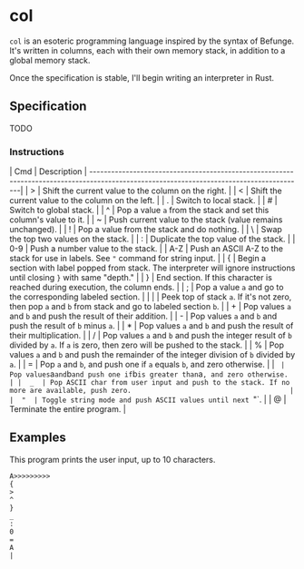 # col

`col` is an esoteric programming language inspired by the syntax of Befunge. It's written in columns, each with their own memory stack, in addition to a global memory stack.

Once the specification is stable, I'll begin writing an interpreter in Rust.

## Specification

TODO

### Instructions

| Cmd | Description                                                                                                                      |
-----------------------------------------------------------------------------------------------------------------------------------------|
|  >  | Shift the current value to the column on the right.                                                                              |
|  <  | Shift the current value to the column on the left.                                                                               |
|  .  | Switch to local stack.                                                                                                           |
|  #  | Switch to global stack.                                                                                                          |
|  ^  | Pop a value `a` from the stack and set this column's value to it.                                                                |
|  ~  | Push current value to the stack (value remains unchanged).                                                                       |
|  !  | Pop a value from the stack and do nothing.                                                                                       |
|  \  | Swap the top two values on the stack.                                                                                            |
|  :  | Duplicate the top value of the stack.                                                                                            |
| 0-9 | Push a number value to the stack.                                                                                                |
| A-Z | Push an ASCII A-Z to the stack for use in labels. See `"` command for string input.                                              |
|  {  | Begin a section with label popped from stack. The interpreter will ignore instructions until closing `}` with same "depth."      |
|  }  | End section. If this character is reached during execution, the column ends.                                                     |
|  ;  | Pop a value `a` and go to the corresponding labeled section.                                                                     |
|  \|  | Peek top of stack `a`. If it's not zero, then pop `a` and `b` from stack and go to labeled section `b`.                         |
|  +  | Pop values `a` and `b` and push the result of their addition.                                                                    |
|  -  | Pop values `a` and `b` and push the result of `b` minus `a`.                                                                     |
|  *  | Pop values `a` and `b` and push the result of their multiplication.                                                              |
|  /  | Pop values `a` and `b` and push the integer result of `b` divided by `a`. If `a` is zero, then zero will be pushed to the stack. |
|  %  | Pop values `a` and `b` and push the remainder of the integer division of `b` divided by `a`.                                     |
|  =  | Pop `a` and `b`, and push one if `a` equals `b`, and zero otherwise.                                                             |
|  `  | Pop values `a` and `b` and push one if `b` is greater than `a`, and zero otherwise.                                              |
|  _  | Pop ASCII char from user input and push to the stack. If no more are available, push zero.                                       |
|  "  | Toggle string mode and push ASCII values until next `"`.                                                                         |
|  @  | Terminate the entire program.                                                                                                    |

## Examples

This program prints the user input, up to 10 characters.

```
A>>>>>>>>>
{
>
^
}
_
:
0
=
A
|
```
